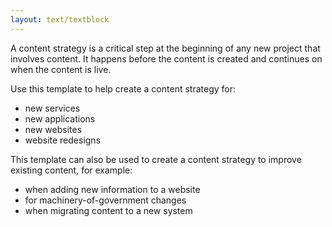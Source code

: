 ```yaml
---
layout: text/textblock
---
```


A content strategy is a critical step at the beginning of any new project that involves content. It happens before the content is created and continues on when the content is live.

Use this template to help create a content strategy for:

* new services
* new applications
* new websites
* website redesigns

This template can also be used to create a content strategy to improve existing content, for example:

* when adding new information to a website
* for machinery-of-government changes
* when migrating content to a new system
